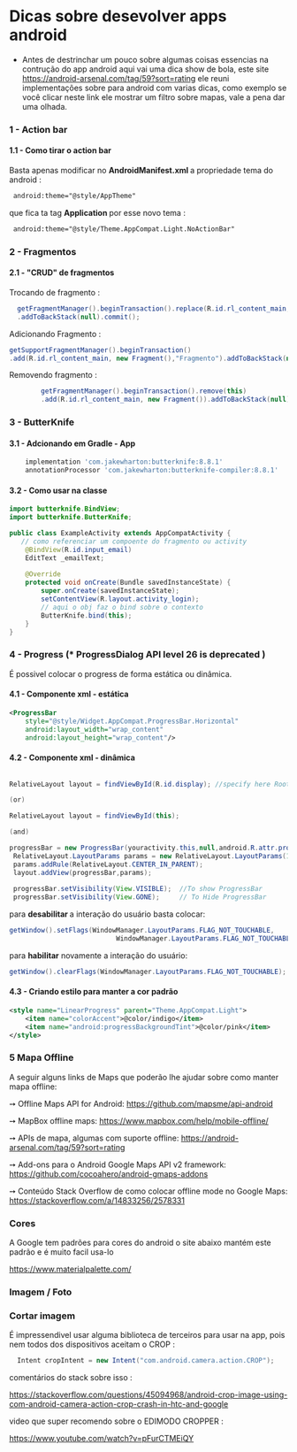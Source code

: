  
# <Strong>Dicas sobre desevolver apps android </Strong>


* Antes de destrinchar um pouco sobre algumas coisas essencias na contrução do app android aqui vai uma dica show de bola,
este site https://android-arsenal.com/tag/59?sort=rating  ele reuni implementações sobre para android com varias dicas, como exemplo se você clicar neste link ele mostrar um filtro sobre mapas, vale a pena dar uma olhada.

### 1 - Action bar

#### 1.1 -  Como tirar o action bar

<p> Basta apenas modificar no <b> AndroidManifest.xml </b> a propriedade tema do android : </p>

```xml
 android:theme="@style/AppTheme"
```

<p> que fica ta tag <b> Application </b> por esse novo tema :</p>


```xml
 android:theme="@style/Theme.AppCompat.Light.NoActionBar"
```

### 2 - Fragmentos

#### 2.1 - "CRUD" de fragmentos

Trocando de fragmento :

```java
  getFragmentManager().beginTransaction().replace(R.id.rl_content_main, new Fragment())
  .addToBackStack(null).commit();
```

Adicionando Fragmento :
  
```java
getSupportFragmentManager().beginTransaction()
.add(R.id.rl_content_main, new Fragment(),"Fragmento").addToBackStack(null).commit();
```


Removendo fragmento :

```java
        getFragmentManager().beginTransaction().remove(this)
        .add(R.id.rl_content_main, new Fragment()).addToBackStack(null).commit();
```
    
 ### 3 - ButterKnife

#### 3.1 - Adcionando em Gradle - App

```gradle
    implementation 'com.jakewharton:butterknife:8.8.1'
    annotationProcessor 'com.jakewharton:butterknife-compiler:8.8.1'
```

#### 3.2 - Como usar na classe

```java
import butterknife.BindView;
import butterknife.ButterKnife;

public class ExampleActivity extends AppCompatActivity {
   // como referenciar um compoente do fragmento ou activity
    @BindView(R.id.input_email)
    EditText _emailText;
    
    @Override
    protected void onCreate(Bundle savedInstanceState) {
        super.onCreate(savedInstanceState);
        setContentView(R.layout.activity_login);
        // aqui o obj faz o bind sobre o contexto
        ButterKnife.bind(this);   
    }       
}
```
 ### 4 - Progress  (* ProgressDialog API level 26 is deprecated )
 
 É possivel colocar o progress de forma estática ou dinâmica.

#### 4.1 - Componente xml - estática

```xml
<ProgressBar
    style="@style/Widget.AppCompat.ProgressBar.Horizontal"
    android:layout_width="wrap_content"
    android:layout_height="wrap_content"/>
```

#### 4.2 - Componente xml - dinâmica


```java

RelativeLayout layout = findViewById(R.id.display); //specify here Root layout Id

(or)

RelativeLayout layout = findViewById(this);

(and)

progressBar = new ProgressBar(youractivity.this,null,android.R.attr.progressBarStyleLarge);
 RelativeLayout.LayoutParams params = new RelativeLayout.LayoutParams(100,100);
 params.addRule(RelativeLayout.CENTER_IN_PARENT);
 layout.addView(progressBar,params);
 
 progressBar.setVisibility(View.VISIBLE);  //To show ProgressBar
 progressBar.setVisibility(View.GONE);     // To Hide ProgressBar

```

para <b> desabilitar </b> a interação do usuário basta colocar:

```java
getWindow().setFlags(WindowManager.LayoutParams.FLAG_NOT_TOUCHABLE,
                           WindowManager.LayoutParams.FLAG_NOT_TOUCHABLE);
```

para <b> habilitar</b> novamente a interação do usuário:
```java
getWindow().clearFlags(WindowManager.LayoutParams.FLAG_NOT_TOUCHABLE);
```

#### 4.3 - Criando estilo para manter a cor padrão

```xml
<style name="LinearProgress" parent="Theme.AppCompat.Light">
    <item name="colorAccent">@color/indigo</item>
    <item name="android:progressBackgroundTint">@color/pink</item>
</style>
```
### 5 Mapa Offline
 

A seguir alguns links de Maps que poderão lhe ajudar sobre como manter mapa offline:

➙ Offline Maps API for Android: https://github.com/mapsme/api-android

➙ MapBox offline maps: https://www.mapbox.com/help/mobile-offline/

➙ APIs de mapa, algumas com suporte offline: https://android-arsenal.com/tag/59?sort=rating

➙ Add-ons para o Android Google Maps API v2 framework: https://github.com/cocoahero/android-gmaps-addons

➙ Conteúdo Stack Overflow de como colocar offline mode no Google Maps: https://stackoverflow.com/a/14833256/2578331


### Cores

A Google tem padrões para cores do android o site abaixo mantém este padrão e é muito facil usa-lo

https://www.materialpalette.com/


### Imagem / Foto 

### Cortar imagem

É impressendivel usar alguma biblioteca de terceiros para usar na app, pois nem todos dos dispositivos aceitam o CROP :

```java
  Intent cropIntent = new Intent("com.android.camera.action.CROP");
```

comentários do stack sobre isso : 

https://stackoverflow.com/questions/45094968/android-crop-image-using-com-android-camera-action-crop-crash-in-htc-and-google

video que super recomendo sobre o EDIMODO CROPPER :

https://www.youtube.com/watch?v=pFurCTMEiQY





 
